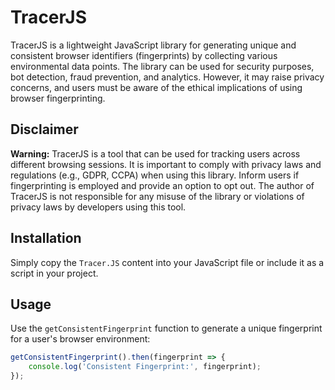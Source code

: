 # TracerJS

TracerJS is a lightweight JavaScript library for generating unique and consistent browser identifiers (fingerprints) by collecting various environmental data points. The library can be used for security purposes, bot detection, fraud prevention, and analytics. However, it may raise privacy concerns, and users must be aware of the ethical implications of using browser fingerprinting.

## Disclaimer

**Warning:** TracerJS is a tool that can be used for tracking users across different browsing sessions. It is important to comply with privacy laws and regulations (e.g., GDPR, CCPA) when using this library. Inform users if fingerprinting is employed and provide an option to opt out. The author of TracerJS is not responsible for any misuse of the library or violations of privacy laws by developers using this tool.

## Installation

Simply copy the `Tracer.JS` content into your JavaScript file or include it as a script in your project.

## Usage

Use the `getConsistentFingerprint` function to generate a unique fingerprint for a user's browser environment:

```javascript
getConsistentFingerprint().then(fingerprint => {
    console.log('Consistent Fingerprint:', fingerprint);
});
